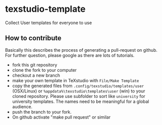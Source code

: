 # texstudio-template
Collect User templates for everyone to use

## How to contribute
Basically this describes the process of generating a pull-request on github. For further question, please google as there are lots of tutorials.
* fork this git repository
* clone the fork to your computer
* checkout a new branch 
* make your own template in TeXstudio with `File/Make Template`
* copy the generated files from `.config/texstudio/templates/user` (OSX/Linux) or `%appdata%\texstudio\templates\user` (win) to your cloned repository. Please use subfolder to sort like `university` for university templates. The names need to be meaningful for a global audience.
* push the branch to your fork.
* On github activate "make pull request" or similar
